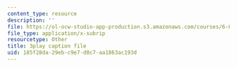 ```yaml
---
content_type: resource
description: ''
file: https://ol-ocw-studio-app-production.s3.amazonaws.com/courses/6-004-computation-structures-spring-2017/185f28da29ebc9e7d0c7aa1863ac193d_Ykep0YaxgYw.srt
file_type: application/x-subrip
resourcetype: Other
title: 3play caption file
uid: 185f28da-29eb-c9e7-d0c7-aa1863ac193d
---
```

